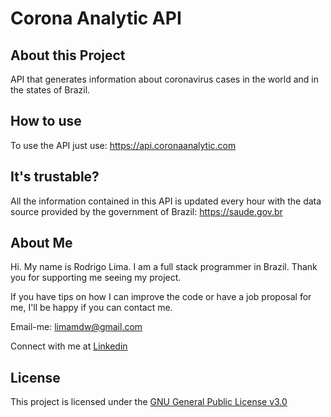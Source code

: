 # Corona Analytic API

## About this Project

API that generates information about coronavirus cases in the world and in the states of Brazil.

## How to use

To use the API just use: https://api.coronaanalytic.com

## It's trustable?

All the information contained in this API is updated every hour with the data source provided by the government of Brazil: https://saude.gov.br

## About Me

Hi. My name is Rodrigo Lima. I am a full stack programmer in Brazil. Thank you for supporting me seeing my project.

If you have tips on how I can improve the code or have a job proposal for me, I'll be happy if you can contact me.

Email-me: limamdw@gmail.com

Connect with me at [Linkedin](https://www.linkedin.com/in/rodrilima/)

## License

This project is licensed under the [GNU General Public License v3.0](https://github.com/rodrilima/corona-analytic-api/blob/master/LICENSE)
